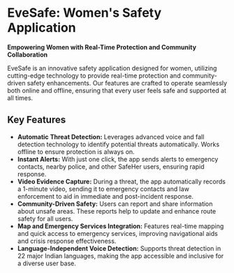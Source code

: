 # EveSafe: Women's Safety Application

**Empowering Women with Real-Time Protection and Community Collaboration**

EveSafe is an innovative safety application designed for women, utilizing cutting-edge technology to provide real-time protection and community-driven safety enhancements. Our features are crafted to operate seamlessly both online and offline, ensuring that every user feels safe and supported at all times.

## Key Features

- **Automatic Threat Detection:** Leverages advanced voice and fall detection technology to identify potential threats automatically. Works offline to ensure protection is always on.
- **Instant Alerts:** With just one click, the app sends alerts to emergency contacts, nearby police, and other SafeHer users, ensuring rapid response.
- **Video Evidence Capture:** During a threat, the app automatically records a 1-minute video, sending it to emergency contacts and law enforcement to aid in immediate and post-incident response.
- **Community-Driven Safety:** Users can report and share information about unsafe areas. These reports help to update and enhance route safety for all users.
- **Map and Emergency Services Integration:** Features real-time mapping and quick access to emergency services, improving navigational aids and crisis response effectiveness.
- **Language-Independent Voice Detection:** Supports threat detection in 22 major Indian languages, making the app accessible and inclusive for a diverse user base.
